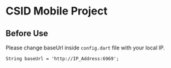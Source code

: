 # CSID Mobile Project
## Before Use
Please change baseUrl inside `config.dart` file with your local IP.
```$bash
String baseUrl = 'http://IP_Address:6969';
```